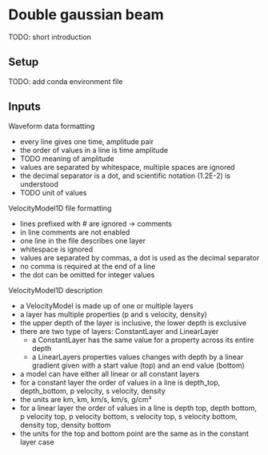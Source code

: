 # Double gaussian beam

TODO: short introduction

## Setup

TODO: add conda environment file

## Inputs

Waveform data formatting
 - every line gives one time, amplitude pair
 - the order of values in a line is time amplitude
 - TODO meaning of amplitude 
 - values are separated by whitespace, multiple spaces are ignored
 - the decimal separator is a dot, and scientific notation (1.2E-2) is understood
 - TODO unit of values
  

VelocityModel1D file formatting
 - lines prefixed with # are ignored -> comments
 - in line comments are not enabled
 - one line in the file describes one layer
 - whitespace is ignored
 - values are separated by commas, a dot is used as the decimal separator
 - no comma is required at the end of a line
 - the dot can be omitted for integer values
 
 VelocityModel1D description
 - a VelocityModel is made up of one or multiple layers
 - a layer has multiple properties (p and s velocity, density)
 - the upper depth of the layer is inclusive, the lower depth is exclusive
 - there are two type of layers: ConstantLayer and LinearLayer
   - a ConstantLayer has the same value for a property across its entire depth
   - a LinearLayers properties values changes with depth by a linear gradient given
     with a start value (top) and an end value (bottom)  
 - a model can have either all linear or all constant layers
 - for a constant layer the order of values in a line is 
   depth_top, depth_bottom, p velocity, s velocity, density
 - the units are km, km, km/s, km/s, g/cm³
 - for a linear layer the order of values in a line is 
   depth top, depth bottom, p velocity top, p velocity bottom, s velocity top, s velocity bottom, density top, density bottom 
 - the units for the top and bottom point are the same as in the constant layer case 
 